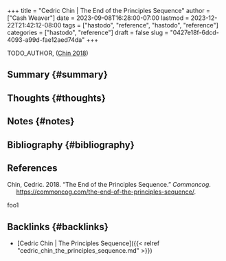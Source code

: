 +++
title = "Cedric Chin | The End of the Principles Sequence"
author = ["Cash Weaver"]
date = 2023-09-08T16:28:00-07:00
lastmod = 2023-12-22T21:42:12-08:00
tags = ["hastodo", "reference", "hastodo", "reference"]
categories = ["hastodo", "reference"]
draft = false
slug = "0427e18f-6dcd-4093-a99d-fae12aed74da"
+++

TODO_AUTHOR, (<a href="#citeproc_bib_item_1">Chin 2018</a>)


## Summary {#summary}


## Thoughts {#thoughts}


## Notes {#notes}


## Bibliography {#bibliography}

## References

<style>.csl-entry{text-indent: -1.5em; margin-left: 1.5em;}</style><div class="csl-bib-body">
  <div class="csl-entry"><a id="citeproc_bib_item_1"></a>Chin, Cedric. 2018. “The End of the Principles Sequence.” <i>Commoncog</i>. <a href="https://commoncog.com/the-end-of-the-principles-sequence/">https://commoncog.com/the-end-of-the-principles-sequence/</a>.</div>
</div>

foo1


## Backlinks {#backlinks}

-   [Cedric Chin | The Principles Sequence]({{< relref "cedric_chin_the_principles_sequence.md" >}})
